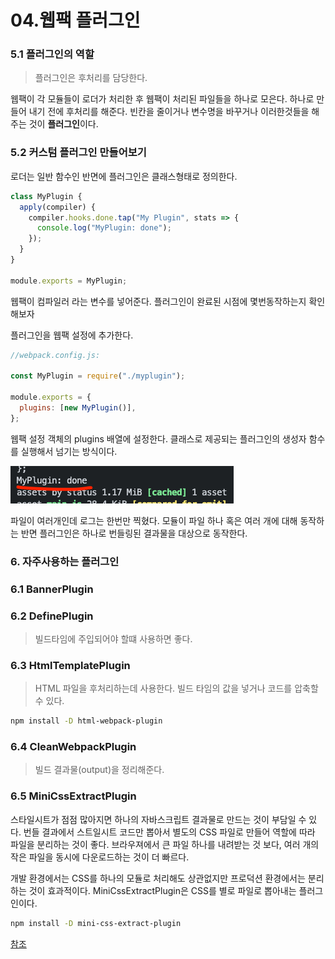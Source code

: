 # 04.웹팩 플러그인

### 5.1 플러그인의 역할

> 플러그인은 후처리를 담당한다.

웹팩이 각 모듈들이 로더가 처리한 후 웹팩이 처리된 파일들을 하나로 모은다. 하나로 만들어 내기 전에 후처리를 해준다. 빈칸을 줄이거나 변수명을 바꾸거나 이러한것들을 해주는 것이 **플러그인**이다.

### 5.2 커스텀 플러그인 만들어보기

로더는 일반 함수인 반면에 플러그인은 클래스형태로 정의한다.

```js
class MyPlugin {
  apply(compiler) {
    compiler.hooks.done.tap("My Plugin", stats => {
      console.log("MyPlugin: done");
    });
  }
}

module.exports = MyPlugin;
```

웹팩이 컴파일러 라는 변수를 넣어준다. 플러그인이 완료된 시점에 몇번동작하는지 확인해보자

플러그인을 웹팩 설정에 추가한다.

```js
//webpack.config.js:

const MyPlugin = require("./myplugin");

module.exports = {
  plugins: [new MyPlugin()],
};
```

웹팩 설정 객체의 plugins 배열에 설정한다. 클래스로 제공되는 플러그인의 생성자 함수를 실행해서 넘기는 방식이다.

![img](../assets/plugin.png)

파일이 여러개인데 로그는 한번만 찍혔다. 모듈이 파일 하나 혹은 여러 개에 대해 동작하는 반면 플러그인은 하나로 번들링된 결과물을 대상으로 동작한다.

### 6. 자주사용하는 플러그인

### 6.1 BannerPlugin

### 6.2 DefinePlugin

> 빌드타임에 주입되어야 할떄 사용하면 좋다.

### 6.3 HtmlTemplatePlugin

> HTML 파일을 후처리하는데 사용한다. 빌드 타임의 값을 넣거나 코드를 압축할수 있다.

```sh
npm install -D html-webpack-plugin
```

### 6.4 CleanWebpackPlugin

> 빌드 결과물(output)을 정리해준다.

### 6.5 MiniCssExtractPlugin

스타일시트가 점점 많아지면 하나의 자바스크립트 결과물로 만드는 것이 부담일 수 있다. 번들 결과에서 스트일시트 코드만 뽑아서 별도의 CSS 파일로 만들어 역할에 따라 파일을 분리하는 것이 좋다. 브라우져에서 큰 파일 하나를 내려받는 것 보다, 여러 개의 작은 파일을 동시에 다운로드하는 것이 더 빠르다.

개발 환경에서는 CSS를 하나의 모듈로 처리해도 상관없지만 프로덕션 환경에서는 분리하는 것이 효과적이다. MiniCssExtractPlugin은 CSS를 별로 파일로 뽑아내는 플러그인이다.

```sh
npm install -D mini-css-extract-plugin
```

[참조](https://jeonghwan-kim.github.io/series/2019/12/10/frontend-dev-env-webpack-basic.html#62-defineplugin)
